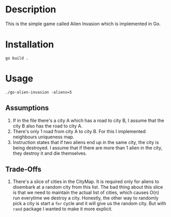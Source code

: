 # Description

This is the simple game called Alien Invasion which is implemented in Go.

# Installation

    go build .
    
# Usage

    ./go-alien-invasion -aliens=5

## Assumptions

1. If in the file there's a city A which has a road to city B, 
I assume that the city B also has the road to city A. 
2. There's only 1 road from city A to city B. For this I implemented neighbours uniqueness map.
3. Instruction states that if two aliens end up in the same city, the city is being destroyed.
I assume that if there are more than 1 alien in the city, they destroy it and die themselves.

## Trade-Offs

1. There's a slice of cities in the CityMap. It is required only for aliens to disembark
at a random city from this list. The bad thing about this slice is that we need to
maintain the actual list of cities, which causes O(n) run everytime we destroy a city.
Honestly, the other way to randomly pick a city is start a `for` cycle and it will give 
us the random city. But with `rand` package I wanted to make it more explicit.